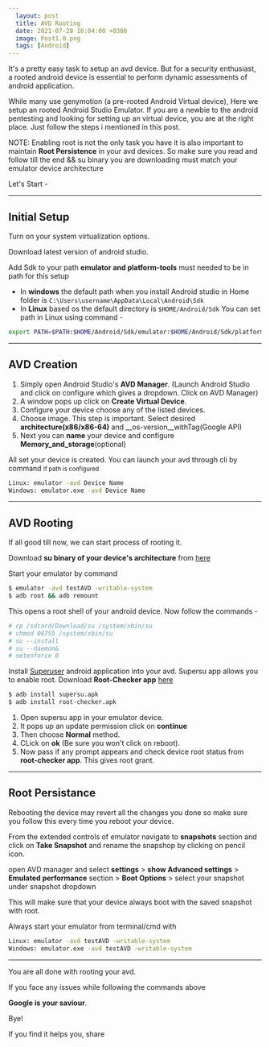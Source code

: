 ```yaml
---
  layout: post
  title: AVD Rooting
  date: 2021-07-28 16:04:00 +0300
  image: Post1.0.png
  tags: [Android]
---
```


It's a pretty easy task to setup an avd device. But for a security enthusiast, a rooted android device is essential to perform dynamic assessments of android application. 

While many use genymotion (a pre-rooted Android Virtual device), Here we setup an rooted Android Studio Emulator. If you are a newbie to the android pentesting and looking for setting up an virtual device, you are at the right place. Just follow the steps i mentioned in this post.

NOTE: Enabling root is not the only task you have it is also important to maintain __Root Persistence__ in your avd devices. So make sure you read and follow till the end && su binary you are downloading must match your emulator device architecture

Let's Start -

---

## Initial Setup

Turn on your system virtualization options.

Download latest version of android studio.

Add Sdk to your path __emulator and platform-tools__ must needed to be in path for this setup 
* In __windows__ the default path when you install Android studio in Home folder is `C:\Users\username\AppData\Local\Android\Sdk`
* In __Linux__ based os the default directory is `$HOME/Android/Sdk`
You can set path in Linux using command - 

```bash 
export PATH=$PATH:$HOME/Android/Sdk/emulator:$HOME/Android/Sdk/platform-tools
```

---

## AVD Creation

1. Simply open Android Studio's __AVD Manager__. (Launch Android Studio and click on configure which gives a dropdown. Click on AVD Manager)
2. A window pops up click on __Create Virtual Device__.
3. Configure your device choose any of the listed devices.
4. Choose image. This step is important. Select desired __architecture(x86/x86-64)__ and __os-version__withTag(Google API)
5. Next you can __name__ your device and configure __Memory_and_storage__(optional)

All set your device is created.
You can launch your avd through cli by command 
<small> If path is configured </small>

```bash
Linux: emulator -avd Device Name
Windows: emulator.exe -avd Device Name
```

---

## AVD Rooting

If all good till now, we can start process of rooting it.

Download __su binary of your device's architecture__ from [here](https://github.com/0xFireball/root_avd/tree/master/SuperSU)

Start your emulator by command

```bash
$ emulator -avd testAVD -writable-system
$ adb root && adb remount
```

This opens a root shell of your android device. Now follow the commands -

```bash
# cp /sdcard/Download/su /system/xbin/su
# chmod 06755 /system/xbin/su
# su --install
# su --daemon&
# setenforce 0
```

Install [Superuser](https://supersu.en.uptodown.com/android) android application into your avd. Supersu app allows you to enable root.
Download __Root-Checker app__ [here](https://root-checker.en.uptodown.com/android)

```bash
$ adb install supersu.apk 
$ adb install root-checker.apk
```

1. Open supersu app in your emulator device.
2. It pops up an update permission click on __continue__
3. Then choose __Normal__ method.
4. CLick on __ok__ (Be sure you won't click on reboot).
5. Now pass if any prompt appears and check device root status from __root-checker app__.
This gives root grant.

---

## Root Persistance

Rebooting the device may revert all the changes you done so make sure you follow this every time you reboot your device.

From the extended controls of emulator navigate to __snapshots__ section and click on __Take Snapshot__ and rename the snapshop by clicking on pencil icon.

open AVD manager and select __settings__ > __show Advanced settings__ > __Emulated performance__ section > __Boot Options__ > select your snapshot under snapshot dropdown

This will make sure that your device always boot with the saved snapshot with root.

Always start your emulator from terminal/cmd with

```bash
Linux: emulator -avd testAVD -writable-system
Windows: emulator.exe -avd testAVD -writable-system
```

---

You are all done with rooting your avd.

If you face any issues while following the commands above

__Google is your saviour__.

Bye!

If you find it helps you, share 
